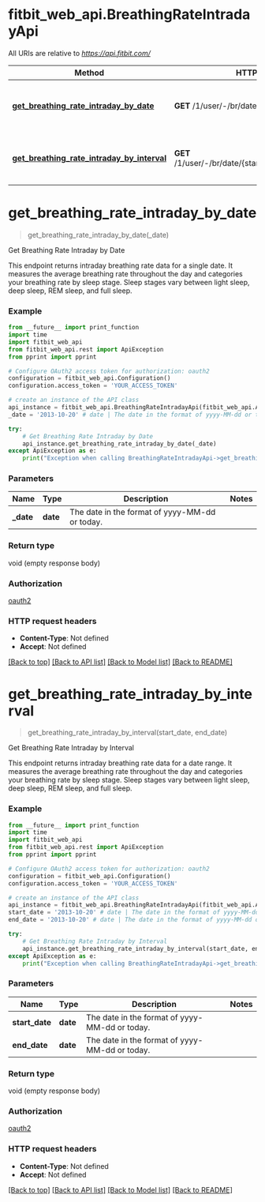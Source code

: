 # fitbit_web_api.BreathingRateIntradayApi

All URIs are relative to *https://api.fitbit.com/*

| Method                                                                                                             | HTTP request                                             | Description                             |
| ------------------------------------------------------------------------------------------------------------------ | -------------------------------------------------------- | --------------------------------------- |
| [**get_breathing_rate_intraday_by_date**](BreathingRateIntradayApi.md#get_breathing_rate_intraday_by_date)         | **GET** /1/user/-/br/date/{date}/all.json                | Get Breathing Rate Intraday by Date     |
| [**get_breathing_rate_intraday_by_interval**](BreathingRateIntradayApi.md#get_breathing_rate_intraday_by_interval) | **GET** /1/user/-/br/date/{startDate}/{endDate}/all.json | Get Breathing Rate Intraday by Interval |

# **get_breathing_rate_intraday_by_date**

> get_breathing_rate_intraday_by_date(\_date)

Get Breathing Rate Intraday by Date

This endpoint returns intraday breathing rate data for a single date. It measures the average breathing rate throughout the day and categories your breathing rate by sleep stage. Sleep stages vary between light sleep, deep sleep, REM sleep, and full sleep.

### Example

```python
from __future__ import print_function
import time
import fitbit_web_api
from fitbit_web_api.rest import ApiException
from pprint import pprint

# Configure OAuth2 access token for authorization: oauth2
configuration = fitbit_web_api.Configuration()
configuration.access_token = 'YOUR_ACCESS_TOKEN'

# create an instance of the API class
api_instance = fitbit_web_api.BreathingRateIntradayApi(fitbit_web_api.ApiClient(configuration))
_date = '2013-10-20' # date | The date in the format of yyyy-MM-dd or today.

try:
    # Get Breathing Rate Intraday by Date
    api_instance.get_breathing_rate_intraday_by_date(_date)
except ApiException as e:
    print("Exception when calling BreathingRateIntradayApi->get_breathing_rate_intraday_by_date: %s\n" % e)
```

### Parameters

| Name       | Type     | Description                                    | Notes |
| ---------- | -------- | ---------------------------------------------- | ----- |
| **\_date** | **date** | The date in the format of yyyy-MM-dd or today. |

### Return type

void (empty response body)

### Authorization

[oauth2](../README.md#oauth2)

### HTTP request headers

- **Content-Type**: Not defined
- **Accept**: Not defined

[[Back to top]](#) [[Back to API list]](../README.md#documentation-for-api-endpoints) [[Back to Model list]](../README.md#documentation-for-models) [[Back to README]](../README.md)

# **get_breathing_rate_intraday_by_interval**

> get_breathing_rate_intraday_by_interval(start_date, end_date)

Get Breathing Rate Intraday by Interval

This endpoint returns intraday breathing rate data for a date range. It measures the average breathing rate throughout the day and categories your breathing rate by sleep stage. Sleep stages vary between light sleep, deep sleep, REM sleep, and full sleep.

### Example

```python
from __future__ import print_function
import time
import fitbit_web_api
from fitbit_web_api.rest import ApiException
from pprint import pprint

# Configure OAuth2 access token for authorization: oauth2
configuration = fitbit_web_api.Configuration()
configuration.access_token = 'YOUR_ACCESS_TOKEN'

# create an instance of the API class
api_instance = fitbit_web_api.BreathingRateIntradayApi(fitbit_web_api.ApiClient(configuration))
start_date = '2013-10-20' # date | The date in the format of yyyy-MM-dd or today.
end_date = '2013-10-20' # date | The date in the format of yyyy-MM-dd or today.

try:
    # Get Breathing Rate Intraday by Interval
    api_instance.get_breathing_rate_intraday_by_interval(start_date, end_date)
except ApiException as e:
    print("Exception when calling BreathingRateIntradayApi->get_breathing_rate_intraday_by_interval: %s\n" % e)
```

### Parameters

| Name           | Type     | Description                                    | Notes |
| -------------- | -------- | ---------------------------------------------- | ----- |
| **start_date** | **date** | The date in the format of yyyy-MM-dd or today. |
| **end_date**   | **date** | The date in the format of yyyy-MM-dd or today. |

### Return type

void (empty response body)

### Authorization

[oauth2](../README.md#oauth2)

### HTTP request headers

- **Content-Type**: Not defined
- **Accept**: Not defined

[[Back to top]](#) [[Back to API list]](../README.md#documentation-for-api-endpoints) [[Back to Model list]](../README.md#documentation-for-models) [[Back to README]](../README.md)
